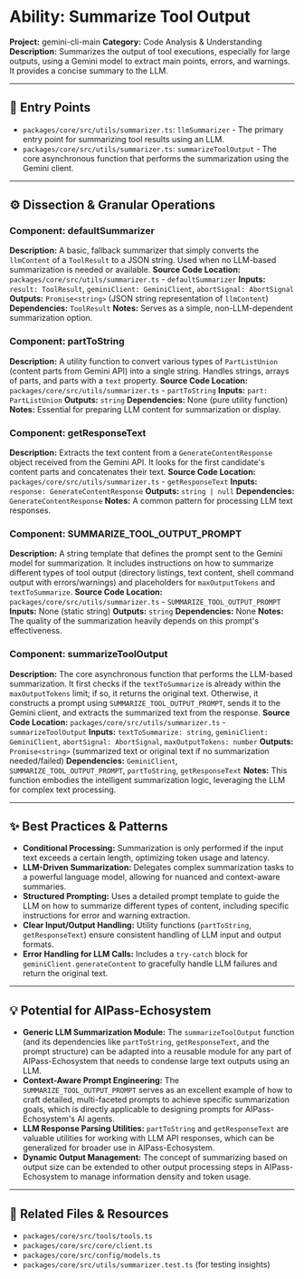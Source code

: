# Ability: Summarize Tool Output

**Project:** gemini-cli-main
**Category:** Code Analysis & Understanding
**Description:** Summarizes the output of tool executions, especially for large outputs, using a Gemini model to extract main points, errors, and warnings. It provides a concise summary to the LLM.

---

## 🎯 Entry Points

*   `packages/core/src/utils/summarizer.ts`: `llmSummarizer` - The primary entry point for summarizing tool results using an LLM.
*   `packages/core/src/utils/summarizer.ts`: `summarizeToolOutput` - The core asynchronous function that performs the summarization using the Gemini client.

---

## ⚙️ Dissection & Granular Operations

### Component: defaultSummarizer
**Description:** A basic, fallback summarizer that simply converts the `llmContent` of a `ToolResult` to a JSON string. Used when no LLM-based summarization is needed or available.
**Source Code Location:** `packages/core/src/utils/summarizer.ts` - `defaultSummarizer`
**Inputs:** `result: ToolResult`, `geminiClient: GeminiClient`, `abortSignal: AbortSignal`
**Outputs:** `Promise<string>` (JSON string representation of `llmContent`)
**Dependencies:** `ToolResult`
**Notes:** Serves as a simple, non-LLM-dependent summarization option.

### Component: partToString
**Description:** A utility function to convert various types of `PartListUnion` (content parts from Gemini API) into a single string. Handles strings, arrays of parts, and parts with a `text` property.
**Source Code Location:** `packages/core/src/utils/summarizer.ts` - `partToString`
**Inputs:** `part: PartListUnion`
**Outputs:** `string`
**Dependencies:** None (pure utility function)
**Notes:** Essential for preparing LLM content for summarization or display.

### Component: getResponseText
**Description:** Extracts the text content from a `GenerateContentResponse` object received from the Gemini API. It looks for the first candidate's content parts and concatenates their text.
**Source Code Location:** `packages/core/src/utils/summarizer.ts` - `getResponseText`
**Inputs:** `response: GenerateContentResponse`
**Outputs:** `string | null`
**Dependencies:** `GenerateContentResponse`
**Notes:** A common pattern for processing LLM text responses.

### Component: SUMMARIZE_TOOL_OUTPUT_PROMPT
**Description:** A string template that defines the prompt sent to the Gemini model for summarization. It includes instructions on how to summarize different types of tool output (directory listings, text content, shell command output with errors/warnings) and placeholders for `maxOutputTokens` and `textToSummarize`.
**Source Code Location:** `packages/core/src/utils/summarizer.ts` - `SUMMARIZE_TOOL_OUTPUT_PROMPT`
**Inputs:** None (static string)
**Outputs:** `string`
**Dependencies:** None
**Notes:** The quality of the summarization heavily depends on this prompt's effectiveness.

### Component: summarizeToolOutput
**Description:** The core asynchronous function that performs the LLM-based summarization. It first checks if the `textToSummarize` is already within the `maxOutputTokens` limit; if so, it returns the original text. Otherwise, it constructs a prompt using `SUMMARIZE_TOOL_OUTPUT_PROMPT`, sends it to the Gemini client, and extracts the summarized text from the response.
**Source Code Location:** `packages/core/src/utils/summarizer.ts` - `summarizeToolOutput`
**Inputs:** `textToSummarize: string`, `geminiClient: GeminiClient`, `abortSignal: AbortSignal`, `maxOutputTokens: number`
**Outputs:** `Promise<string>` (summarized text or original text if no summarization needed/failed)
**Dependencies:** `GeminiClient`, `SUMMARIZE_TOOL_OUTPUT_PROMPT`, `partToString`, `getResponseText`
**Notes:** This function embodies the intelligent summarization logic, leveraging the LLM for complex text processing.

---

## ✨ Best Practices & Patterns

*   **Conditional Processing:** Summarization is only performed if the input text exceeds a certain length, optimizing token usage and latency.
*   **LLM-Driven Summarization:** Delegates complex summarization tasks to a powerful language model, allowing for nuanced and context-aware summaries.
*   **Structured Prompting:** Uses a detailed prompt template to guide the LLM on how to summarize different types of content, including specific instructions for error and warning extraction.
*   **Clear Input/Output Handling:** Utility functions (`partToString`, `getResponseText`) ensure consistent handling of LLM input and output formats.
*   **Error Handling for LLM Calls:** Includes a `try-catch` block for `geminiClient.generateContent` to gracefully handle LLM failures and return the original text.

---

## 💡 Potential for AIPass-Echosystem

*   **Generic LLM Summarization Module:** The `summarizeToolOutput` function (and its dependencies like `partToString`, `getResponseText`, and the prompt structure) can be adapted into a reusable module for any part of AIPass-Echosystem that needs to condense large text outputs using an LLM.
*   **Context-Aware Prompt Engineering:** The `SUMMARIZE_TOOL_OUTPUT_PROMPT` serves as an excellent example of how to craft detailed, multi-faceted prompts to achieve specific summarization goals, which is directly applicable to designing prompts for AIPass-Echosystem's AI agents.
*   **LLM Response Parsing Utilities:** `partToString` and `getResponseText` are valuable utilities for working with LLM API responses, which can be generalized for broader use in AIPass-Echosystem.
*   **Dynamic Output Management:** The concept of summarizing based on output size can be extended to other output processing steps in AIPass-Echosystem to manage information density and token usage.

---

## 🔗 Related Files & Resources

*   `packages/core/src/tools/tools.ts`
*   `packages/core/src/core/client.ts`
*   `packages/core/src/config/models.ts`
*   `packages/core/src/utils/summarizer.test.ts` (for testing insights)
